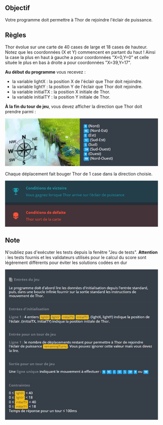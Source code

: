 
## Objectif

Votre programme doit permettre à Thor de rejoindre l'éclair de puissance.


## 	Règles

Thor évolue sur une carte de 40 cases de large et 18 cases de hauteur. Notez que les coordonnées (X et Y) commencent en partant du haut ! Ainsi la case la plus en haut à gauche a pour coordonnées "X=0,Y=0" et celle située le plus en bas à droite a pour coordonnées "X=39,Y=17".

**Au début du programme** vous recevez :

* la variable lightX : la position X de l'éclair que Thor doit rejoindre.
* la variable lightY : la position Y de l'éclair que Thor doit rejoindre.
* la variable initialTX : la position X initiale de Thor.
* la variable initialTY : la position Y initiale de Thor.

**À la fin du tour de jeu**, vous devez afficher la direction que Thor doit prendre parmi :

![Screenshot](./img/direction.png)

Chaque déplacement fait bouger Thor de 1 case dans la direction choisie.

![Screenshot](./img/winLose.png)

## Note

N'oubliez pas d'exécuter les tests depuis la fenêtre "Jeu de tests".
**Attention** : les tests fournis et les validateurs utilisés pour le calcul du score sont légèrement différents pour éviter les solutions codées en dur

![Screenshot](./img/init.png)

